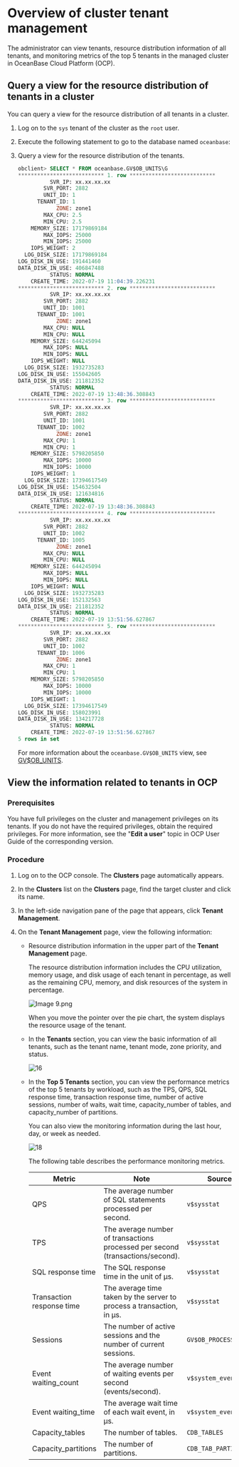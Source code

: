 # Overview of cluster tenant management

The administrator can view tenants, resource distribution information of all tenants, and monitoring metrics of the top 5 tenants in the managed cluster in OceanBase Cloud Platform (OCP).

## Query a view for the resource distribution of tenants in a cluster

You can query a view for the resource distribution of all tenants in a cluster.

1. Log on to the `sys` tenant of the cluster as the `root` user.

2. Execute the following statement to go to the database named `oceanbase`:

3. Query a view for the resource distribution of the tenants.

   ```sql
   obclient> SELECT * FROM oceanbase.GV$OB_UNITS\G
   *************************** 1. row ***************************
             SVR_IP: xx.xx.xx.xx
           SVR_PORT: 2882
           UNIT_ID: 1
         TENANT_ID: 1
               ZONE: zone1
           MAX_CPU: 2.5
           MIN_CPU: 2.5
       MEMORY_SIZE: 17179869184
           MAX_IOPS: 25000
           MIN_IOPS: 25000
       IOPS_WEIGHT: 2
     LOG_DISK_SIZE: 17179869184
   LOG_DISK_IN_USE: 191441460
   DATA_DISK_IN_USE: 406847488
             STATUS: NORMAL
       CREATE_TIME: 2022-07-19 11:04:39.226231
   *************************** 2. row ***************************
             SVR_IP: xx.xx.xx.xx
           SVR_PORT: 2882
           UNIT_ID: 1001
         TENANT_ID: 1001
               ZONE: zone1
           MAX_CPU: NULL
           MIN_CPU: NULL
       MEMORY_SIZE: 644245094
           MAX_IOPS: NULL
           MIN_IOPS: NULL
       IOPS_WEIGHT: NULL
     LOG_DISK_SIZE: 1932735283
   LOG_DISK_IN_USE: 155042605
   DATA_DISK_IN_USE: 211812352
             STATUS: NORMAL
       CREATE_TIME: 2022-07-19 13:48:36.308843
   *************************** 3. row ***************************
             SVR_IP: xx.xx.xx.xx
           SVR_PORT: 2882
           UNIT_ID: 1001
         TENANT_ID: 1002
               ZONE: zone1
           MAX_CPU: 1
           MIN_CPU: 1
       MEMORY_SIZE: 5798205850
           MAX_IOPS: 10000
           MIN_IOPS: 10000
       IOPS_WEIGHT: 1
     LOG_DISK_SIZE: 17394617549
   LOG_DISK_IN_USE: 154632504
   DATA_DISK_IN_USE: 121634816
             STATUS: NORMAL
       CREATE_TIME: 2022-07-19 13:48:36.308843
   *************************** 4. row ***************************
             SVR_IP: xx.xx.xx.xx
           SVR_PORT: 2882
           UNIT_ID: 1002
         TENANT_ID: 1005
               ZONE: zone1
           MAX_CPU: NULL
           MIN_CPU: NULL
       MEMORY_SIZE: 644245094
           MAX_IOPS: NULL
           MIN_IOPS: NULL
       IOPS_WEIGHT: NULL
     LOG_DISK_SIZE: 1932735283
   LOG_DISK_IN_USE: 152132563
   DATA_DISK_IN_USE: 211812352
             STATUS: NORMAL
       CREATE_TIME: 2022-07-19 13:51:56.627867
   *************************** 5. row ***************************
             SVR_IP: xx.xx.xx.xx
           SVR_PORT: 2882
           UNIT_ID: 1002
         TENANT_ID: 1006
               ZONE: zone1
           MAX_CPU: 1
           MIN_CPU: 1
       MEMORY_SIZE: 5798205850
           MAX_IOPS: 10000
           MIN_IOPS: 10000
       IOPS_WEIGHT: 1
     LOG_DISK_SIZE: 17394617549
   LOG_DISK_IN_USE: 158023991
   DATA_DISK_IN_USE: 134217728
             STATUS: NORMAL
       CREATE_TIME: 2022-07-19 13:51:56.627867
   5 rows in set
   ```

   For more information about the `oceanbase.GV$OB_UNITS` view, see [GV$OB_UNITS](../../../5.system-reference/4.system-overview-of-mysql-mode/3.performance-view-of-mysql-mode/13.gv-ob_units-of-mysql-mode.md).

## View the information related to tenants in OCP

### Prerequisites

You have full privileges on the cluster and management privileges on its tenants. If you do not have the required privileges, obtain the required privileges. For more information, see the "**Edit a user**" topic in OCP User Guide of the corresponding version.

### Procedure

1. Log on to the OCP console. The **Clusters** page automatically appears.

2. In the **Clusters** list on the **Clusters** page, find the target cluster and click its name.

3. In the left-side navigation pane of the page that appears, click **Tenant Management**.

4. On the **Tenant Management** page, view the following information:

   * Resource distribution information in the upper part of the **Tenant Management** page.

      The resource distribution information includes the CPU utilization, memory usage, and disk usage of each tenant in percentage, as well as the remaining CPU, memory, and disk resources of the system in percentage.

      ![Image 9.png](https://obbusiness-private.oss-cn-shanghai.aliyuncs.com/doc/img/observer-enterprise/V4.0.0/user-guide/tenant-management.png)

      When you move the pointer over the pie chart, the system displays the resource usage of the tenant.

   * In the **Tenants** section, you can view the basic information of all tenants, such as the tenant name, tenant mode, zone priority, and status.

      ![16](https://obbusiness-private.oss-cn-shanghai.aliyuncs.com/doc/img/ocp/401/%E7%A7%9F%E6%88%B7id1.png)

   * In the **Top 5 Tenants** section, you can view the performance metrics of the top 5 tenants by workload, such as the TPS, QPS, SQL response time, transaction response time, number of active sessions, number of waits, wait time, capacity_number of tables, and capacity_number of partitions.

      You can also view the monitoring information during the last hour, day, or week as needed.

      ![18](https://help-static-aliyun-doc.aliyuncs.com/assets/img/zh-CN/4772988061/p200735.png)

      The following table describes the performance monitoring metrics.

      | Metric | Note | Source |
      |----------|----------------------|-----------------------------|
      | QPS | The average number of SQL statements processed per second. | `v$sysstat` |
      | TPS | The average number of transactions processed per second (transactions/second). | `v$sysstat` |
      | SQL response time | The SQL response time in the unit of µs. | `v$sysstat` |
      | Transaction response time | The average time taken by the server to process a transaction, in µs. | `v$sysstat` |
      | Sessions | The number of active sessions and the number of current sessions. | `GV$OB_PROCESSLIST` |
      | Event waiting_count | The average number of waiting events per second (events/second). | `v$system_event` |
      | Event waiting_time | The average wait time of each wait event, in μs. | `v$system_event` |
      | Capacity_tables | The number of tables. | `CDB_TABLES` |
      | Capacity_partitions | The number of partitions. | `CDB_TAB_PARTITIONS` |
